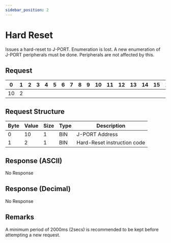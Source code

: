 ```yaml
---
sidebar_position: 2
---
```


# Hard Reset

Issues a hard-reset to J-PORT. Enumeration is lost. A new enumeration of J-PORT peripherals must
be done. Peripherals are not affected by this.

## Request

| 0  | 1  | 2  | 3  | 4  | 5  | 6  | 7  | 8  | 9  | 10 | 11 | 12 | 13 | 14 | 15 | 16 | 17 | 18 | 19 | 20 | 21 | 22 | 23 | 24 | 25 | 26 | 27 | 28 | 29 | 30 | 31 |
|----|----|----|----|----|----|----|----|----|----|----|----|----|----|----|----|----|----|----|----|----|----|----|----|----|----|----|----|----|----|----|----|
| 10 | 2 |    |  |    |    |    |    |    |    |    |    |    |    |    |    |    |    |    |    |    |    |    |    |    |    |    |    |    |    |    |  |

## Request Structure

| Byte | Value | Size | Type | Description                              |
|------|-------|------|------|------------------------------------------|
| 0    | 10   | 1    | BIN  | J-PORT Address                    |
| 1    | 2    | 1    | BIN  | Hard-Reset instruction code    |

## Response (ASCII)

No Response

## Response (Decimal)

No Response

## Remarks

A minimum period of 2000ms (2secs) is recommended to be kept before attempting a new request.